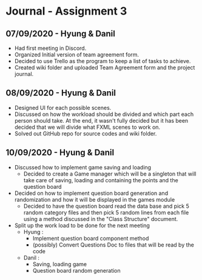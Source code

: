 # Journal - Assignment 3

## 07/09/2020 - Hyung & Danil

- Had first meeting in Discord.
- Organized Initial version of team agreement form.
- Decided to use Trello as the program to keep a list of tasks to achieve.
- Created wiki folder and uploaded Team Agreement form and the project journal.

## 08/09/2020 - Hyung & Danil

- Designed UI for each possible scenes.
- Discussed on how the workload should be divided and which part each person should take. At the end, it wasn't fully decided but it has been decided that we will divide what FXML scenes to work on.
- Solved out GitHub repo for source codes and wiki folder. 

## 10/09/2020 - Hyung & Danil

- Discussed how to implement game saving and loading
  - Decided to create a Game manager which will be a singleton that will take care of saving, loading and containing the points and the question board
- Decided on how to implement question board generation and randomization and how it will be displayed in the games module
  - Decided to have the question board read the data base and pick 5 random category files and then pick 5 random lines from each file using a method discussed in the "Class Structure" document.
- Split up the work load to be done for the next meeting
  - Hyung : 
    - Implement question board component method
    - (possibly) Convert Questions Doc to files that will be read by the code
  - Danil :
    - Saving, loading game
    - Question board random generation